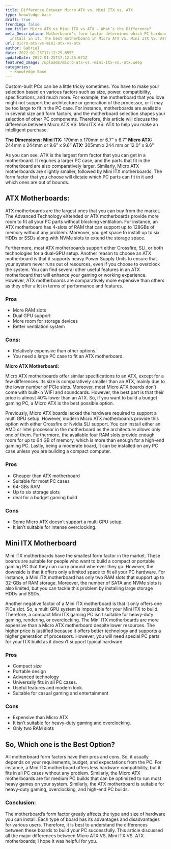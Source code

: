 ```yaml
---
title: Difference Between Micro ATX vs. Mini ITX vs. ATX
type: knowledge-base
draft: true
trending: false
seo_title: Micro ATX vs Mini ITX vs ATX – What’s the Difference?
meta_Description: Motherboard’s form factor determines which PC hardware you can
  install in it. The best motherboard in Micro ATX VS. Mini ITX VS. ATX is…
url: micro-atx-vs-mini-atx-vs-atx
author: Gabriel
date: 2022-01-25T17:12:25.655Z
updateDate: 2022-01-25T17:12:25.671Z
featured_Image: /uploads/micro-atx-vs.-mini-itx-vs.-atx.webp
categories:
  - Knowledge Base
---
```

Custom-built PCs can be a little tricky sometimes. You have to make your selection based on various factors such as size, power, compatibility, specifications, and much more. For example, the motherboard that you love might not support the architecture or generation of the processor, or it may be too large to fit in the PC case. For instance, motherboards are available in several size and form factors, and the motherboard selection shapes your selection of other PC components. Therefore, this article will discuss the difference between Micro ATX VS. Mini ITX VS. ATX to help you make an intelligent purchase.

**The Dimensions:**
**Mini ITX:** 170mm x 170mm or 6.7” x 6.7”
**Micro ATX:** 244mm x 244mm or 9.6” x 9.6”
**ATX:** 305mm x 244 mm or 12.0” x 9.6”

As you can see, ATX is the largest form factor that you can get in a motherboard. It requires a larger PC case, and the parts that fit in the motherboard are also comparatively larger. Similarly, Micro ATX motherboards are slightly smaller, followed by Mini ITX motherboards. The form factor that you choose will dictate which PC parts can fit in it and which ones are out of bounds. 

## ATX Motherboards:

ATX motherboards are the largest ones that you can buy from the market. The Advanced Technology eXtended or ATX motherboards provide more room to fit all your PC parts without blocking ventilation. For instance, an ATX motherboard has 4-slots of RAM that can support up to 128GBs of memory without any problem. Moreover, you get space to install up to six HDDs or SSDs along with NVMe slots to extend the storage space. 

Furthermore, most ATX motherboards support either Crossfire, SLI, or both technologies for a dual-GPU setup. Another reason to choose an ATX motherboard is that it supports heavy Power Supply Units to ensure that your system never runs out of resources, even if you choose to overclock the system. You can find several other useful features in an ATX motherboard that will enhance your gaming or working experience. However, ATX motherboards are comparatively more expensive than others as they offer a lot in terms of performance and features.

### **Pros**

* More RAM slots
* Dual GPU support
* More room for storage devices
* Better ventilation system

### **Cons:**

* Relatively expensive than other options.
* You need a large PC case to fit an ATX motherboard.

**Micro ATX Motherboard:**

Micro ATX motherboards offer similar specifications to an ATX, except for a few differences. Its size is comparatively smaller than an ATX, mainly due to the lower number of PCIe slots. Moreover, most Micro ATX boards don’t come with built-in WIFI and soundcards. However, the best part is that their price is almost 40% lower than an ATX. So, if you want to build a budget gaming PC, a Micro ATX is the best possible option. 

Previously, Micro ATX boards lacked the hardware required to support a multi GPU setup. However, modern Micro ATX motherboards provide this option with either Crossfire or Nvidia SLI support. You can install either an AMD or Intel processor in the motherboard as the architecture allows only one of them. Furthermore, the available four RAM slots provide enough room for up to 64 GB of memory, which is more than enough for a high-end gaming PC. Lastly, being a moderate board, it can be installed on any PC case unless you are building a compact computer.

### Pros

* Cheaper than ATX motherboard
* Suitable for most PC cases
* 64-GBs RAM
* Up to six storage slots
* deal for a budget gaming build

### Cons

* Some Micro ATX doesn’t support a multi GPU setup.
* It isn’t suitable for intense overclocking.

## Mini ITX Motherboard

Mini ITX motherboards have the smallest form factor in the market. These boards are suitable for people who want to build a compact or portable gaming PC that they can carry around wherever they go. However, the downside is that it offers only a limited space to fit all your PC hardware. For instance, a Mini ITX motherboard has only two RAM slots that support up to 32-GBs of RAM storage. Moreover, the number of SATA and NVMe slots is also limited, but you can tackle this problem by installing large storage HDDs and SSDs. 

Another negative factor of a Mini ITX motherboard is that it only offers one PICe slot. So, a multi GPU system is impossible for your Mini ITX to build. Therefore, a compact Mini ITX gaming PC isn’t suitable for heavy-duty gaming, rendering, or overclocking. The Mini ITX motherboards are more expensive than a Micro ATX motherboard despite lower resources. The higher price is justified because it offers better technology and supports a higher generation of processors. However, you will need special PC parts for your ITX build as it doesn’t support typical hardware.

### Pros

* Compact size
* Portable design
* Advanced technology
* Universally fits in all PC cases.
* Useful features and modern look.
* Suitable for casual gaming and entertainment

### Cons

* Expensive than Micro ATX
* It isn’t suitable for heavy-duty gaming and overclocking.
* Only two RAM slots

## So, Which one is the Best Option?

All motherboard form factors have their pros and cons. So, it usually depends on your requirements, budget, and expectations from the PC. For instance, a Mini ITX motherboard offers less hardware compatibility, but it fits in all PC cases without any problem. Similarly, the Micro ATX motherboards are for medium PC builds that can be optimized to run most heavy games on your system. Similarly, the ATX motherboard is suitable for heavy-duty gaming, overclocking, and high-end PC builds. 

### Conclusion:

The motherboard’s form factor greatly affects the type and size of hardware you can install. Each type of board has its advantages and disadvantages for various users. Therefore, it is best to understand the differences between these boards to build your PC successfully. This article discussed all the major differences between Micro ATX VS. Mini ITX VS. ATX motherboards; I hope it was helpful for you.
